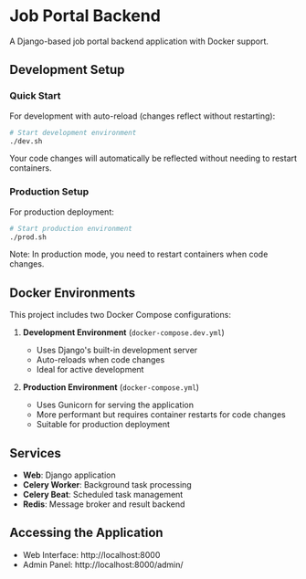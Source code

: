 # Job Portal Backend

A Django-based job portal backend application with Docker support.

## Development Setup

### Quick Start

For development with auto-reload (changes reflect without restarting):

```bash
# Start development environment
./dev.sh
```

Your code changes will automatically be reflected without needing to restart containers.

### Production Setup

For production deployment:

```bash
# Start production environment
./prod.sh
```

Note: In production mode, you need to restart containers when code changes.

## Docker Environments

This project includes two Docker Compose configurations:

1. **Development Environment** (`docker-compose.dev.yml`)
   - Uses Django's built-in development server
   - Auto-reloads when code changes
   - Ideal for active development

2. **Production Environment** (`docker-compose.yml`)
   - Uses Gunicorn for serving the application
   - More performant but requires container restarts for code changes
   - Suitable for production deployment

## Services

- **Web**: Django application
- **Celery Worker**: Background task processing
- **Celery Beat**: Scheduled task management
- **Redis**: Message broker and result backend

## Accessing the Application

- Web Interface: http://localhost:8000
- Admin Panel: http://localhost:8000/admin/
